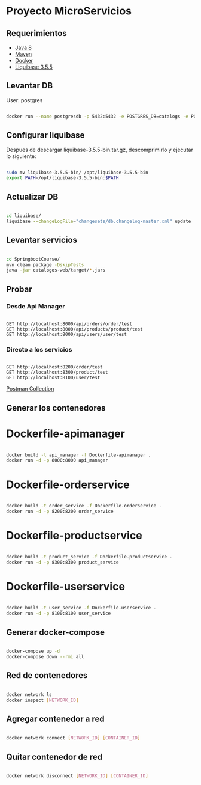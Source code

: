 # Proyecto MicroServicios

## Requerimientos

- [Java 8](https://www.oracle.com/technetwork/java/javase/downloads/jdk8-downloads-2133151.html)
- [Maven](https://maven.apache.org/download.cgi)
- [Docker](https://www.docker.com/get-started)
- [Liquibase 3.5.5](https://download.liquibase.org/download/?frm=n)

## Levantar DB

User: postgres

```bash

docker run --name postgresdb -p 5432:5432 -e POSTGRES_DB=catalogs -e POSTGRES_PASSWORD=postgres123 -d postgres

```

## Configurar liquibase

Despues de descargar liquibase-3.5.5-bin.tar.gz, descomprimirlo y ejecutar lo siguiente:

```bash

sudo mv liquibase-3.5.5-bin/ /opt/liquibase-3.5.5-bin
export PATH=/opt/liquibase-3.5.5-bin:$PATH

```

## Actualizar DB

```bash

cd liquibase/
liquibase --changeLogFile="changesets/db.changelog-master.xml" update

```

## Levantar servicios

```bash

cd SpringbootCourse/
mvn clean package -DskipTests
java -jar catalogos-web/target/*.jars

```
## Probar 

### Desde Api Manager
  
```http

GET http://localhost:8000/api/orders/order/test
GET http://localhost:8000/api/products/product/test
GET http://localhost:8000/api/users/user/test

```

### Directo a los servicios

```http

GET http://localhost:8200/order/test
GET http://localhost:8300/product/test
GET http://localhost:8100/user/test

```

[Postman Collection](https://www.getpostman.com/collections/0e7c92036c7de539b9c3)


## Generar los contenedores

# Dockerfile-apimanager

```bash 

docker build -t api_manager -f Dockerfile-apimanager .
docker run -d -p 8000:8000 api_manager

```

# Dockerfile-orderservice

```bash 

docker build -t order_service -f Dockerfile-orderservice .
docker run -d -p 8200:8200 order_service

```

# Dockerfile-productservice

```bash 

docker build -t product_service -f Dockerfile-productservice .
docker run -d -p 8300:8300 product_service

```

# Dockerfile-userservice

```bash 

docker build -t user_service -f Dockerfile-userservice .
docker run -d -p 8100:8100 user_service

```

## Generar docker-compose

```bash 

docker-compose up -d
docker-compose down --rmi all      

```

## Red de contenedores 

```bash 

docker network ls 
docker inspect [NETWORK_ID]

```

## Agregar contenedor a red

```bash 

docker network connect [NETWORK_ID] [CONTAINER_ID]

```

## Quitar contenedor de red

```bash 

docker network disconnect [NETWORK_ID] [CONTAINER_ID]

```



